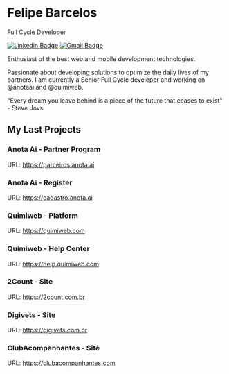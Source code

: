 # Felipe Barcelos

Full Cycle Developer

[![Linkedin Badge](https://img.shields.io/badge/-felipebarcelospro-6633cc?style=flat-square&logo=Linkedin&logoColor=white&link=https://www.linkedin.com/in/felipebarcelospro/)](https://www.linkedin.com/in/felipebarcelospro/) 
[![Gmail Badge](https://img.shields.io/badge/-felipebarcelospro@gmail.com-6633cc?style=flat-square&logo=Gmail&logoColor=white&link=mailto:felipebarcelospro@gmail.com)](mailto:felipebarcelospro@gmail.com)

Enthusiast of the best web and mobile development technologies.

Passionate about developing solutions to optimize the daily lives of my partners. I am currently a Senior Full Cycle developer and working on @anotaai and @quimiweb.

"Every dream you leave behind is a piece of the future that ceases to exist" - Steve Jovs

## My Last Projects

### Anota Ai - Partner Program
URL: https://parceiros.anota.ai

### Anota Ai - Register
URL: https://cadastro.anota.ai

### Quimiweb - Platform
URL: https://quimiweb.com

### Quimiweb - Help Center
URL: https://help.quimiweb.com

### 2Count - Site
URL: https://2count.com.br

### Digivets - Site
URL: https://digivets.com.br

### ClubAcompanhantes - Site
URL: https://clubacompanhantes.com
